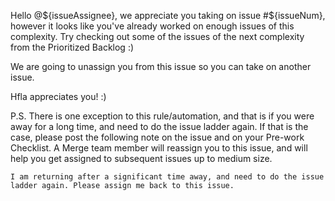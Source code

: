 <!-- Template for a notification to the assignee that they've already worked on issue(s) of a certain complexity and they will be unassigned -->
Hello @${issueAssignee}, we appreciate you taking on issue #${issueNum}, however it looks like you've already worked on enough issues of this complexity. Try checking out some of the issues of the next complexity from the Prioritized Backlog :)

We are going to unassign you from this issue so you can take on another issue.

Hfla appreciates you! :)

P.S. There is one exception to this rule/automation, and that is if you were away for a long time, and need to do the issue ladder again. If that is the case, please post the following note on the issue and on your Pre-work Checklist. A Merge team member will reassign you to this issue, and will help you get assigned to subsequent issues up to medium size.

```
I am returning after a significant time away, and need to do the issue ladder again. Please assign me back to this issue.
```